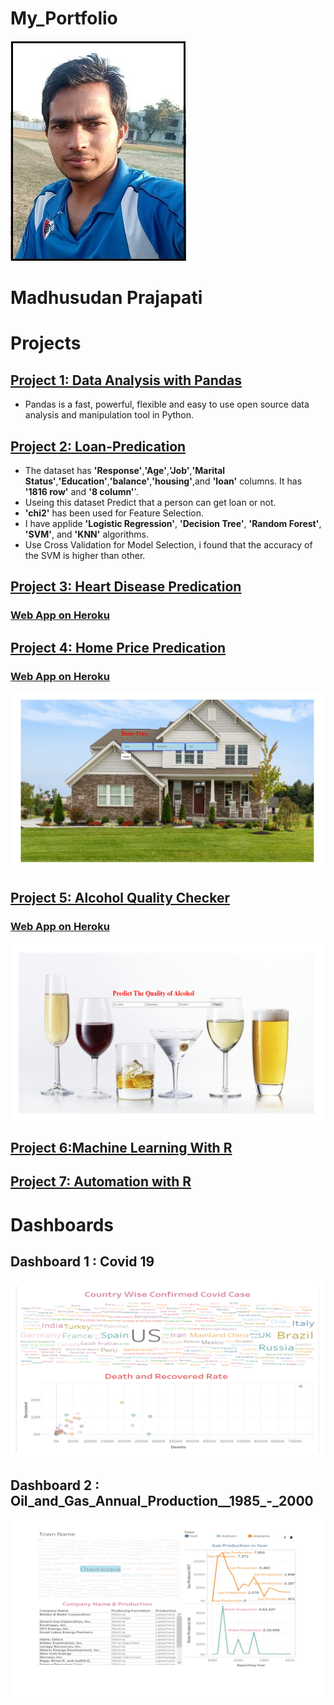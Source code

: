 # My_Portfolio

![](images/Madh.jpg)

# Madhusudan Prajapati

# Projects

## [**Project 1: Data Analysis with Pandas**](https://github.com/Madhu2511995/Pandas-Library)

  * Pandas is a fast, powerful, flexible and easy to use open source data analysis and manipulation tool in Python.
   
   
   
   
   
## [**Project 2: Loan-Predication**](https://github.com/Madhu2511995/Loan-Predication)   
   
  * The dataset has **'Response'**,**'Age'**,**'Job'**,**'Marital Status'**,**'Education'**,**'balance'**,**'housing'**,and **'loan'** columns. It has **'1816 row'** and **'8 column'**'. 
  * Useing this dataset Predict that a person can get loan or not.
  * **'chi2'** has been used for Feature Selection.
  * I have applide **'Logistic Regression'**, **'Decision Tree'**, **'Random Forest'**, **'SVM'**, and **'KNN'** algorithms.
  * Use Cross Validation for Model Selection, i found that the accuracy of the SVM is higher than other.
   

## [**Project 3: Heart Disease Predication**](https://github.com/Madhu2511995/Heart-Disease)

### [**Web App on Heroku**](https://heart-predication.herokuapp.com/)




## [**Project 4: Home Price Predication**](https://github.com/Madhu2511995/Home-Price-Predication)

### [**Web App on Heroku**](https://home-price.herokuapp.com/)

![](images/House.gif)



## [**Project 5: Alcohol Quality Checker**](https://github.com/Madhu2511995/Alcohol-Quality-Predication)

### [**Web App on Heroku**](https://alchol.herokuapp.com/)

![](images/Alcohol.gif)


## [**Project 6:Machine Learning With R**](https://github.com/Madhu2511995/Machine-Learning-With-R)



## [**Project 7: Automation with R**](https://github.com/Madhu2511995/Automation)




# Dashboards 

## Dashboard 1 : Covid 19

![](images/Country.gif)


## Dashboard 2 : Oil_and_Gas_Annual_Production__1985_-_2000

![](images/Oil.gif)
